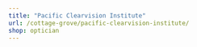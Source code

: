 ```yaml
---
title: "Pacific Clearvision Institute"
url: /cottage-grove/pacific-clearvision-institute/
shop: optician
---
```

